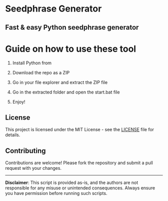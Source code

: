 # Seedphrase Generator       
         
## Fast & easy Python seedphrase generator         
              
# Guide on how to use these tool          
               
1. Install Python from           
   
2. Download the repo as a ZIP        
   
3. Go in your file explorer and extract the ZIP file      
         
4. Go in the extracted folder and open the start.bat file      
         
5. Enjoy!         
            
## License             
     
This project is licensed under the MIT License - see the [LICENSE](LICENSE) file for details.                 
    
## Contributing     
        
Contributions are welcome! Please fork the repository and submit a pull request with your changes.            
        
---       
        
**Disclaimer**: This script is provided as-is, and the authors are not responsible for any misuse or unintended consequences. Always ensure you have permission before running such scripts.            